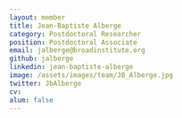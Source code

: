 ```yaml
---
layout: member
title: Jean-Baptiste Alberge
category: Postdoctoral Researcher
position: Postdoctoral Associate
email: jalberge@broadinstitute.org
github: jalberge
linkedin: jean-baptiste-alberge
image: /assets/images/team/JB_Alberge.jpg
twitter: JbAlberge
cv:
alum: false
---
```




